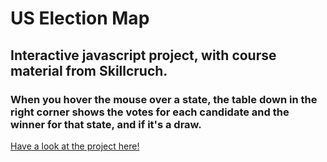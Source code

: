# US Election Map

## Interactive javascript project, with course material from Skillcruch.

### When you hover the mouse over a state, the table down in the right corner shows the votes for each candidate and the winner for that state, and if it's a draw. 

[Have a look at the project here!](https://livhed.github.io/election-map-us/)